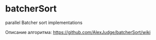 batcherSort
===========

parallel Batcher sort implementations

Описание алгоритма:
https://github.com/AlexJudge/batcherSort/wiki
